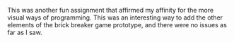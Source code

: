 This was another fun assignment that affirmed my affinity for the more visual ways of programming. This was an interesting way to add the other elements of the brick breaker game prototype, and there were no issues as far as I saw. 